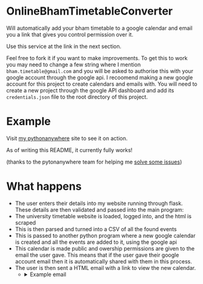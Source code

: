 # OnlineBhamTimetableConverter
Will automatically add your bham timetable to a google calendar and email you a link that gives you control permission over it.

Use this service at the link in the next section.

Feel free to fork it if you want to make improvements.
To get this to work you may need to change a few string where I mention `bham.timetable@gmail.com` and you will be asked to authorise this with your google account through the google api. I recoomend making a new google account for this project to create calendars and emails with. You will need to create a new project through the google API dashboard and add its `credentials.json` file to the root directory of this project.


# Example
Visit [my pythonanywhere](https://tomhmoses.pythonanywhere.com/timetable/) site to see it on action.

As of writing this README, it currently fully works!

(thanks to the pytonanywhere team for helping me [solve some issues](https://www.pythonanywhere.com/forums/topic/13594/))

# What happens
- The user enters their details into my website running through flask. These details are then validated and passed into the main program:
- The university timetable website is loaded, logged into, and the html is scraped
- This is then parsed and turned into a CSV of all the found events
- This is passed to another python program where a new google calendar is created and all the events are added to it, using the google api
- This calendar is made public and owership permissions are given to the email the user gave. This means that if the user gave their google account email then it is automatically shared with them in this process.
- The user is then sent a HTML email with a link to view the new calendar.
  - <details>
    <summary>Example email</summary>

    <a href="https://ibb.co/ggWcxhZ"><img src="https://i.ibb.co/ggWcxhZ/CC5-C9-AD2-AA69-44-B1-9-C9-B-93-A44489085-F.jpg" alt="example email screensho" border="0" /></a>
    
    </details>

